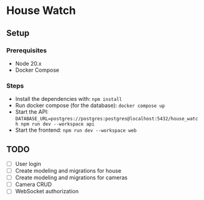 # House Watch

## Setup

### Prerequisites

- Node 20.x
- Docker Compose

### Steps

- Install the dependencies with: `npm install`
- Run docker compose (for the database): `docker compose up`
- Start the API: `DATABASE_URL=postgres://postgres:postgres@localhost:5432/house_watch npm run dev --workspace api`
- Start the frontend: `npm run dev --workspace web`

## TODO

- [ ] User login
- [ ] Create modeling and migrations for house
- [ ] Create modeling and migrations for cameras
- [ ] Camera CRUD
- [ ] WebSocket authorization
